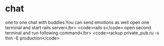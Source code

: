 # chat
one to one chat with buddies.You can send emotions as well  open one terminal and start rails server&lt;/br> &lt;code>rails s&lt;/code>  open second terminal and run following command&lt;/br> &lt;code>rackup private_pub.ru -s thin -E production&lt;/code>
